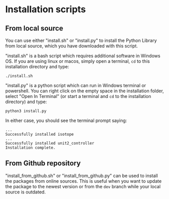 # Installation scripts

## From local source

You can use either "install.sh" or "install.py" to install the Python Library from local source, which you have downloaded with this script.

"install.sh" is a bash script which requires additional software in Windows OS. If you are using linux or macos, simply open a terminal, `cd` to this installation directory and type:
```
./install.sh
```

"install.py" is a python script which can run in Windows terminal or powershell. You can right click on the empty space in the installation folder, select "Open In Terminal" (or start a terminal and `cd` to the installation directory) and type:
```
python3 install.py
```

In either case, you should see the terminal prompt saying:
```
...
Successfully installed isotope
...
Successfully installed unit2_controller
Installation complete.
```

## From Github repository

"install_from_github.sh" or "install_from_github.py" can be used to install the packages from online sources. This is useful when you want to update the package to the newest version or from the `dev` branch while your local source is outdated. 
